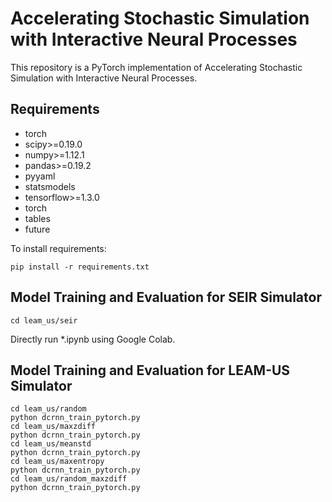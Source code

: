 # Accelerating Stochastic Simulation with Interactive Neural Processes

This repository is a PyTorch implementation of Accelerating Stochastic Simulation with Interactive Neural Processes.

## Requirements
* torch
* scipy>=0.19.0
* numpy>=1.12.1
* pandas>=0.19.2
* pyyaml
* statsmodels
* tensorflow>=1.3.0
* torch
* tables
* future

To install requirements:
```setup
pip install -r requirements.txt
```
## Model Training and Evaluation for SEIR Simulator
```
cd leam_us/seir
```
Directly run *.ipynb using Google Colab.
## Model Training and Evaluation for LEAM-US Simulator
```
cd leam_us/random
python dcrnn_train_pytorch.py
cd leam_us/maxzdiff
python dcrnn_train_pytorch.py
cd leam_us/meanstd
python dcrnn_train_pytorch.py
cd leam_us/maxentropy
python dcrnn_train_pytorch.py
cd leam_us/random_maxzdiff
python dcrnn_train_pytorch.py
```

